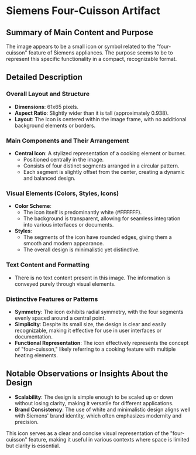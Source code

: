 # Siemens Four-Cuisson Artifact

## Summary of Main Content and Purpose
The image appears to be a small icon or symbol related to the "four-cuisson" feature of Siemens appliances. The purpose seems to be to represent this specific functionality in a compact, recognizable format.

## Detailed Description

### Overall Layout and Structure
- **Dimensions**: 61x65 pixels.
- **Aspect Ratio**: Slightly wider than it is tall (approximately 0.938).
- **Layout**: The icon is centered within the image frame, with no additional background elements or borders.

### Main Components and Their Arrangement
- **Central Icon**: A stylized representation of a cooking element or burner.
    - Positioned centrally in the image.
    - Consists of four distinct segments arranged in a circular pattern.
    - Each segment is slightly offset from the center, creating a dynamic and balanced design.

### Visual Elements (Colors, Styles, Icons)
- **Color Scheme**:
  - The icon itself is predominantly white (#FFFFFF).
  - The background is transparent, allowing for seamless integration into various interfaces or documents.
- **Styles**:
  - The segments of the icon have rounded edges, giving them a smooth and modern appearance.
  - The overall design is minimalistic yet distinctive.

### Text Content and Formatting
- There is no text content present in this image. The information is conveyed purely through visual elements.

### Distinctive Features or Patterns
- **Symmetry**: The icon exhibits radial symmetry, with the four segments evenly spaced around a central point.
- **Simplicity**: Despite its small size, the design is clear and easily recognizable, making it effective for use in user interfaces or documentation.
- **Functional Representation**: The icon effectively represents the concept of "four-cuisson," likely referring to a cooking feature with multiple heating elements.

## Notable Observations or Insights About the Design
- **Scalability**: The design is simple enough to be scaled up or down without losing clarity, making it versatile for different applications.
- **Brand Consistency**: The use of white and minimalistic design aligns well with Siemens' brand identity, which often emphasizes modernity and precision.

This icon serves as a clear and concise visual representation of the "four-cuisson" feature, making it useful in various contexts where space is limited but clarity is essential.